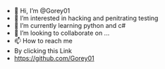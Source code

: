 - 👋 Hi, I’m @Gorey01
- 👀 I’m interested in hacking and penitrating testing
- 🌱 I’m currently learning python and c#
- 💞️ I’m looking to collaborate on ...
- 📫 How to reach me 
- By clicking this Link
- https://github.com/Gorey01

<!---
Gorey01/Gorey01 is a ✨ special ✨ repository because its `README.md` (this file) appears on your GitHub profile.
You can click the Preview link to take a look at your changes.
--->
